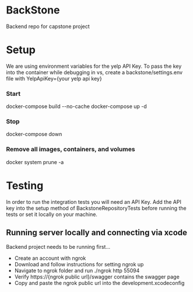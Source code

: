 # BackStone
Backend repo for capstone project

# Setup
We are using environment variables for the yelp API Key. To pass the key into the container while debugging in vs, create a backstone/settings.env file with YelpApiKey={your yelp api key}

### Start
docker-compose build --no-cache
docker-compose up -d

### Stop
docker-compose down

### Remove all images, containers, and volumes
docker system prune -a

# Testing
In order to run the integration tests you will need an API Key. Add the API key into the setup method of BackstoneRepositoryTests before running the tests or set it locally on your machine.

## Running server locally and connecting via xcode
Backend project needs to be running first...
- Create an account with ngrok
- Download and follow instructions for setting ngrok up
- Navigate to ngrok folder and run ./ngrok http 55094
- Verify https://{ngrok public url}/swagger contains the swagger page
- Copy and paste the ngrok public url into the development.xcodeconfig 

